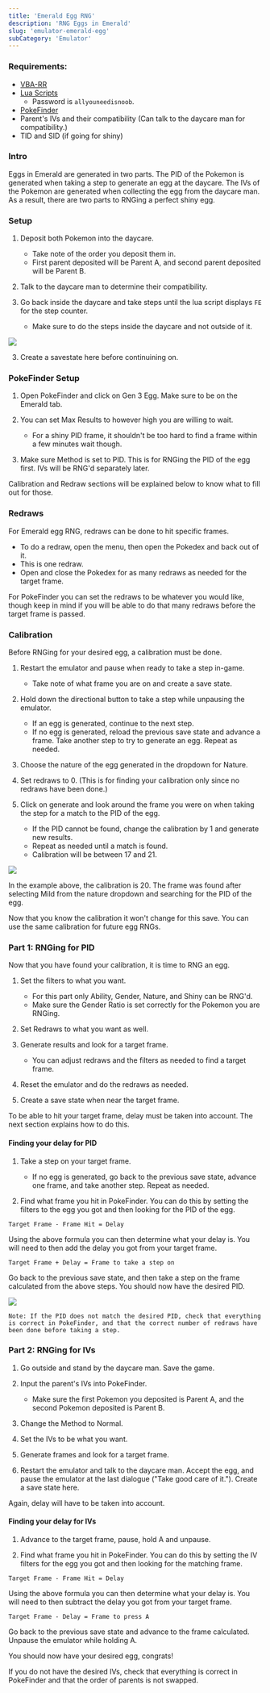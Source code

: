 ```yaml
---
title: 'Emerald Egg RNG'
description: 'RNG Eggs in Emerald'
slug: 'emulator-emerald-egg'
subCategory: 'Emulator'
---
```


### Requirements:

- [VBA-RR](https://code.google.com/archive/p/vba-rerecording/downloads)
- [Lua Scripts](https://pokerng.forumcommunity.net/?t=56443955&p=396434940)
    - Password is `allyouneedisnoob`.
- [PokeFinder](https://github.com/Admiral-Fish/PokeFinder/releases)
- Parent's IVs and their compatibility (Can talk to the daycare man for compatibility.)
- TID and SID (if going for shiny)

### Intro

Eggs in Emerald are generated in two parts. The PID of the Pokemon is generated when taking a step to generate an egg at the daycare. The IVs of the Pokemon are generated when collecting the egg from the daycare man. As a result, there are two parts to RNGing a perfect shiny egg.

### Setup

1. Deposit both Pokemon into the daycare.
    - Take note of the order you deposit them in.
    - First parent deposited will be Parent A, and second parent deposited will be Parent B.

2. Talk to the daycare man to determine their compatibility.

3. Go back inside the daycare and take steps until the lua script displays `FE` for the step counter.
    - Make sure to do the steps inside the daycare and not outside of it.

![](https://github.com/ShinySylveon04/PokemonRNGGuidesPics/blob/main/Screenshot_13.png?raw=true)

3. Create a savestate here before continuining on.

### PokeFinder Setup

1. Open PokeFinder and click on Gen 3 Egg. Make sure to be on the Emerald tab.

2. You can set Max Results to however high you are willing to wait.
    - For a shiny PID frame, it shouldn't be too hard to find a frame within a few minutes wait though.

3. Make sure Method is set to PID. This is for RNGing the PID of the egg first. IVs will be RNG'd separately later.

Calibration and Redraw sections will be explained below to know what to fill out for those.

### Redraws

For Emerald egg RNG, redraws can be done to hit specific frames. 

- To do a redraw, open the menu, then open the Pokedex and back out of it. 
- This is one redraw.
- Open and close the Pokedex for as many redraws as needed for the target frame.

For PokeFinder you can set the redraws to be whatever you would like, though keep in mind if you will be able to do that many redraws before the target frame is passed.

### Calibration

Before RNGing for your desired egg, a calibration must be done.

1. Restart the emulator and pause when ready to take a step in-game. 
    - Take note of what frame you are on and create a save state.

2. Hold down the directional button to take a step while unpausing the emulator.
    - If an egg is generated, continue to the next step.
    - If no egg is generated, reload the previous save state and advance a frame. Take another step to try to generate an egg. Repeat as needed.

3. Choose the nature of the egg generated in the dropdown for Nature. 

4. Set redraws to 0. (This is for finding your calibration only since no redraws have been done.)

5. Click on generate and look around the frame you were on when taking the step for a match to the PID of the egg.
    - If the PID cannot be found, change the calibration by 1 and generate new results.
    - Repeat as needed until a match is found.
    - Calibration will be between 17 and 21.

![](https://github.com/ShinySylveon04/PokemonRNGGuidesPics/blob/main/Screenshot_14.png?raw=true)

In the example above, the calibration is 20. The frame was found after selecting Mild from the nature dropdown and searching for the PID of the egg.

Now that you know the calibration it won't change for this save. You can use the same calibration for future egg RNGs.

### Part 1: RNGing for PID

Now that you have found your calibration, it is time to RNG an egg.

1. Set the filters to what you want.
    - For this part only Ability, Gender, Nature, and Shiny can be RNG'd.
    - Make sure the Gender Ratio is set correctly for the Pokemon you are RNGing.

2. Set Redraws to what you want as well.

3. Generate results and look for a target frame.
    - You can adjust redraws and the filters as needed to find a target frame.

4. Reset the emulator and do the redraws as needed. 

5. Create a save state when near the target frame.

To be able to hit your target frame, delay must be taken into account. The next section explains how to do this.

#### Finding your delay for PID

1. Take a step on your target frame.
    - If no egg is generated, go back to the previous save state, advance one frame, and take another step. Repeat as needed.

2. Find what frame you hit in PokeFinder. You can do this by setting the filters to the egg you got and then looking for the PID of the egg.

```Target Frame - Frame Hit = Delay```

Using the above formula you can then determine what your delay is. You will need to then add the delay you got from your target frame.

```Target Frame + Delay = Frame to take a step on```

Go back to the previous save state, and then take a step on the frame calculated from the above steps. You should now have the desired PID.

![](https://github.com/ShinySylveon04/PokemonRNGGuidesPics/blob/main/Screenshot_15.png?raw=true)

```Note: If the PID does not match the desired PID, check that everything is correct in PokeFinder, and that the correct number of redraws have been done before taking a step.```

### Part 2: RNGing for IVs

1. Go outside and stand by the daycare man. Save the game.

2. Input the parent's IVs into PokeFinder.
    - Make sure the first Pokemon you deposited is Parent A, and the second Pokemon deposited is Parent B.

3. Change the Method to Normal.

4. Set the IVs to be what you want.

5. Generate frames and look for a target frame.

6. Restart the emulator and talk to the daycare man. Accept the egg, and pause the emulator at the last dialogue ("Take good care of it."). Create a save state here.

Again, delay will have to be taken into account.

#### Finding your delay for IVs

1. Advance to the target frame, pause, hold A and unpause.

2. Find what frame you hit in PokeFinder. You can do this by setting the IV filters for the egg you got and then looking for the matching frame.

```Target Frame - Frame Hit = Delay```

Using the above formula you can then determine what your delay is. You will need to then subtract the delay you got from your target frame.

```Target Frame - Delay = Frame to press A```

Go back to the previous save state and advance to the frame calculated. Unpause the emulator while holding A.

You should now have your desired egg, congrats!

If you do not have the desired IVs, check that everything is correct in PokeFinder and that the order of parents is not swapped.
